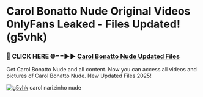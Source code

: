 # Carol Bonatto Nude Original Videos 0nlyFans Leaked - Files Updated! (g5vhk)

<h3>🔴 CLICK HERE 🌐==►► <a href="https://tinyurl.com/5h6xmrr3" rel="nofollow">Carol Bonatto Nude Updated Files</a></h3>

Get Carol Bonatto Nude and all content. Now you can access all videos and pictures of Carol Bonatto Nude. New Updated Files 2025!

[![g5vhk](https://i.imgur.com/KVD873Z.gif)](https://tinyurl.com/5h6xmrr3)
carol narizinho nude